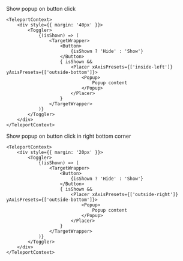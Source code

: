 Show popup on button click

    <TeleportContext>
        <div style={{ margin: '40px' }}>
            <Toggler>
                {(isShown) => (
                    <TargetWrapper>
                        <Button>
                            {isShown ? 'Hide' : 'Show'}
                        </Button>
                        { isShown &&
                            <Placer xAxisPresets={['inside-left']} yAxisPresets={['outside-bottom']}>
                                <Popup>
                                    Popup content
                                </Popup>
                            </Placer>
                        }
                    </TargetWrapper>
                )}
            </Toggler>
        </div>
    </TeleportContext>

Show popup on button click in right bottom corner

    <TeleportContext>
        <div style={{ margin: '20px' }}>
            <Toggler>
                {(isShown) => (
                    <TargetWrapper>
                        <Button>
                            {isShown ? 'Hide' : 'Show'}
                        </Button>
                        { isShown &&
                            <Placer xAxisPresets={['outside-right']} yAxisPresets={['outside-bottom']}>
                                <Popup>
                                    Popup content
                                </Popup>
                            </Placer>
                        }
                    </TargetWrapper>
                )}
            </Toggler>
        </div>
    </TeleportContext>
